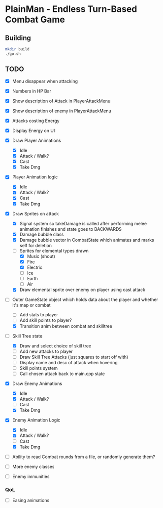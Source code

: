 # PlainMan - Endless Turn-Based Combat Game

## Building

```bash
mkdir build
./go.sh
```

## TODO
- [x] Menu disappear when attacking
- [x] Numbers in HP Bar
- [x] Show description of Attack in PlayerAttackMenu
- [x] Show description of enemy in PlayerAttackMenu
- [x] Attacks costing Energy
- [x] Display Energy on UI
- [x] Draw Player Animations
    - [x] Idle
    - [x] Attack / Walk?
    - [x] Cast
    - [x] Take Dmg
- [x] Player Animation logic
    - [x] Idle
    - [x] Attack / Walk?
    - [x] Cast
    - [x] Take Dmg
- [x] Draw Sprites on attack
    - [x] Signal system so takeDamage is called after performing melee animation finishes and state goes to BACKWARDS
    - [x] Damage bubble class
    - [x] Damage bubble vector in CombatState which animates and marks self for deletion
    - [ ] Sprites for elemental types drawn
        - [x] Music (shout)
        - [x] Fire
        - [x] Electric
        - [ ] Ice
        - [ ] Earth
        - [ ] Air
    - [x] Draw elemental sprite over enemy on player using cast attack
- [ ] Outer GameState object which holds data about the player and whether it's map or combat
    - [ ] Add stats to player
    - [ ] Add skill points to player?
    - [x] Transition anim between combat and skilltree
- [ ] Skill Tree state
    - [x] Draw and select choice of skill tree
    - [ ] Add new attacks to player
    - [ ] Draw Skill Tree Attacks (just squares to start off with)
    - [ ] Display name and desc of attack when hovering
    - [ ] Skill points system
    - [ ] Call chosen attack back to main.cpp state
- [x] Draw Enemy Animations
    - [x] Idle
    - [x] Attack / Walk?
    - [ ] Cast
    - [x] Take Dmg
- [x] Enemy Animation Logic
    - [x] Idle
    - [x] Attack / Walk?
    - [ ] Cast
    - [x] Take Dmg

- [ ] Ability to read Combat rounds from a file, or randomly generate them?
- [ ] More enemy classes
- [ ] Enemy immunities


### QoL
- [ ] Easing animations
